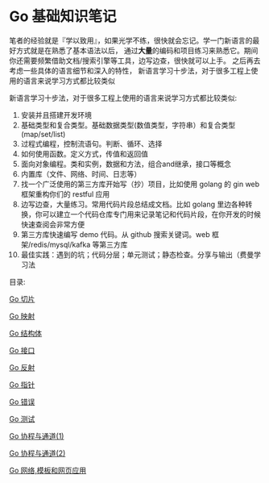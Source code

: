 # Go 基础知识笔记

笔者的经验就是『学以致用』，如果光学不练，很快就会忘记。学一门新语言的最好方式就是在熟悉了基本语法以后， 通过**大量**的编码和项目练习来熟悉它。期间你还需要频繁借助文档/搜索引擎等工具，边写边查，很快就可以上手。 之后再去考虑一些具体的语言细节和深入的特性，
新语言学习十步法，对于很多工程上使用的语言来说学习方式都比较类似

新语言学习十步法，对于很多工程上使用的语言来说学习方式都比较类似:

1. 安装并且搭建开发环境
2. 基础类型和复合类型。基础数据类型(数值类型，字符串）和复合类型(map/set/list)
3. 过程式编程，控制流语句。判断、循环、选择
4. 如何使用函数。定义方式，传值和返回值
5. 面向对象编程。类和实例，数据和方法，组合and继承，接口等概念
6. 内置库（文件、网络、时间、日志等）
7. 找一个广泛使用的第三方库开始写（抄）项目，比如使用 golang 的 gin web 框架重构你们的 restful 应用
8. 边写边查，大量练习。常用代码片段总结成文档。比如 golang 里边各种转换，你可以建立一个代码仓库专门用来记录笔记和代码片段，在你开发的时候快速查阅会非常方便
9. 第三方库快速编写 demo 代码。从 github 搜索关键词。web 框架/redis/mysql/kafka 等第三方库
10. 最佳实践：遇到的坑；代码分层；单元测试；静态检查。分享与输出（费曼学习法

目录:

[Go 切片](Go%20%E5%9F%BA%E7%A1%80%E7%9F%A5%E8%AF%86%E7%AC%94%E8%AE%B0%20d19c92b2bc4f4f9384f4367016ee651a/Go%20%E5%88%87%E7%89%87%20ba7139a64a2e4649b88775e8cc60109c.md)

[Go 映射](Go%20%E5%9F%BA%E7%A1%80%E7%9F%A5%E8%AF%86%E7%AC%94%E8%AE%B0%20d19c92b2bc4f4f9384f4367016ee651a/Go%20%E6%98%A0%E5%B0%84%20f2e73cc5bac04d2d97fe8c86c3b8788c.md)

[Go 结构体](Go%20%E5%9F%BA%E7%A1%80%E7%9F%A5%E8%AF%86%E7%AC%94%E8%AE%B0%20d19c92b2bc4f4f9384f4367016ee651a/Go%20%E7%BB%93%E6%9E%84%E4%BD%93%20012add16f8a74fdcaff748f613c40eff.md)

[Go 接口](Go%20%E5%9F%BA%E7%A1%80%E7%9F%A5%E8%AF%86%E7%AC%94%E8%AE%B0%20d19c92b2bc4f4f9384f4367016ee651a/Go%20%E6%8E%A5%E5%8F%A3%20c7da1966a3c642c8af01f1cb22a53507.md)

[Go 反射](Go%20%E5%9F%BA%E7%A1%80%E7%9F%A5%E8%AF%86%E7%AC%94%E8%AE%B0%20d19c92b2bc4f4f9384f4367016ee651a/Go%20%E5%8F%8D%E5%B0%84%20e35efd85deee483999121570696af213.md)

[Go 指针](Go%20%E5%9F%BA%E7%A1%80%E7%9F%A5%E8%AF%86%E7%AC%94%E8%AE%B0%20d19c92b2bc4f4f9384f4367016ee651a/Go%20%E6%8C%87%E9%92%88%202bf50e3a10ac459f86d354d088c3ca34.md)

[Go 错误](Go%20%E5%9F%BA%E7%A1%80%E7%9F%A5%E8%AF%86%E7%AC%94%E8%AE%B0%20d19c92b2bc4f4f9384f4367016ee651a/Go%20%E9%94%99%E8%AF%AF%202194a295ec74486ab1413764019892b8.md)

[Go 测试](Go%20%E5%9F%BA%E7%A1%80%E7%9F%A5%E8%AF%86%E7%AC%94%E8%AE%B0%20d19c92b2bc4f4f9384f4367016ee651a/Go%20%E6%B5%8B%E8%AF%95%20fc1e1cf0802e4d05a5745d4c292d0f8e.md)

[Go 协程与通道(1)](Go%20%E5%9F%BA%E7%A1%80%E7%9F%A5%E8%AF%86%E7%AC%94%E8%AE%B0%20d19c92b2bc4f4f9384f4367016ee651a/Go%20%E5%8D%8F%E7%A8%8B%E4%B8%8E%E9%80%9A%E9%81%93(1)%2054058673dd6a4548a64106f1209a1c37.md)

[Go 协程与通道(2)](Go%20%E5%9F%BA%E7%A1%80%E7%9F%A5%E8%AF%86%E7%AC%94%E8%AE%B0%20d19c92b2bc4f4f9384f4367016ee651a/Go%20%E5%8D%8F%E7%A8%8B%E4%B8%8E%E9%80%9A%E9%81%93(2)%20f0ae62082007491a85c62ba17f6dadd8.md)

[Go 网络,模板和网页应用](Go%20%E5%9F%BA%E7%A1%80%E7%9F%A5%E8%AF%86%E7%AC%94%E8%AE%B0%20d19c92b2bc4f4f9384f4367016ee651a/Go%20%E7%BD%91%E7%BB%9C,%E6%A8%A1%E6%9D%BF%E5%92%8C%E7%BD%91%E9%A1%B5%E5%BA%94%E7%94%A8%20b0e14560490a4240b6fa3483b7ea2be7.md)